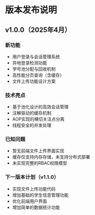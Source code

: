 # 版本发布说明

## v1.0.0（2025年4月）

### 新功能
- 用户登录与会话管理系统
- 异地登录检测功能
- 学号池分配与回收机制
- 高性能分页查询（含缓存）
- 文件上传功能设计方案

### 技术亮点
- 基于池化设计的高效会话管理
- 注解驱动的缓存机制
- AOP实现的横切关注点分离
- 线程安全的并发处理

### 已知问题
- 暂无前端文件上传界面实现
- 缓存仅支持内存存储，未支持分布式部署
- 未实现完整的RBAC权限模型

### 下一版本计划（v1.1.0）
- 实现文件上传功能代码
- 增加基础的学生信息管理功能
- 优化前端用户界面
- 增加简单的数据统计功能